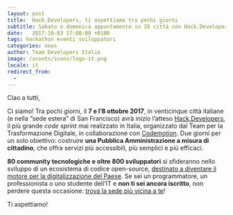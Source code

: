```yaml
---
layout: post
title:  Hack.Developers, ti aspettiamo tra pochi giorni
subtitle: Sabato e domenica appuntamento in 26 città con Hack.Developers
date:   2017-10-03 17:00:00 +0100
tags: hackathon eventi sviluppatori
categories: news
author: Team Developers Italia
image: /assets/icons/logo-it.png
locale: it
redirect_from:
  - 
---
```

Ciao a tutti,
 
Ci siamo! Tra pochi giorni, il **7 e l’8 ottobre 2017**, in venticinque città italiane (e nella “sede estera” di San Francisco) avrà inizio l’atteso [Hack.Developers](https://hack.developers.italia.it), il più grande *code sprint* mai realizzato in Italia, organizzato dal Team per la Trasformazione Digitale, in collaborazione con [Codemotion](https://www.codemotionworld.com). Due giorni per un solo obiettivo: costruire **una Pubblica Amministrazione a misura di cittadino**, che offra servizi più accessibili, più semplici e più efficaci.

**80 community tecnologiche e oltre 800 sviluppatori** si sfideranno nello sviluppo di un ecosistema di codice open-source, [destinato a diventare il motore per la digitalizzazione del Paese](https://hack.developers.italia.it/cose/). Se sei un programmatore, un professionista o uno studente dell’IT e **non ti sei ancora iscritto**, non perdere questa occasione: [trova la sede più vicina a te](https://hack.developers.italia.it/#sedi-registrazioni)!

Ti aspettiamo! 

